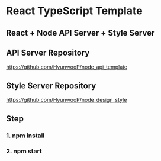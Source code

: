 # React TypeScript Template

## React + Node API Server + Style Server

## API Server Repository

https://github.com/HyunwooP/node_api_template

## Style Server Repository

https://github.com/HyunwooP/node_design_style

## Step

### 1. npm install

### 2. npm start
